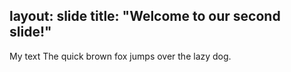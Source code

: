 layout: slide
title: "Welcome to our second slide!"
---
My text
The quick brown fox jumps over the lazy dog.
